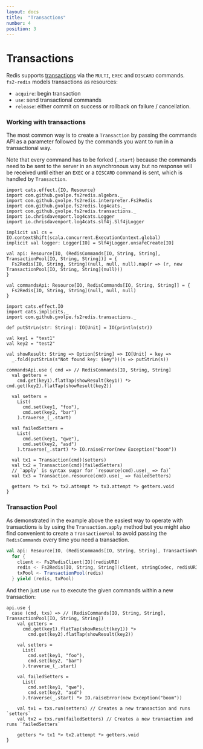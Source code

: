 ```yaml
---
layout: docs
title:  "Transactions"
number: 4
position: 3
---
```


# Transactions

Redis supports [transactions](https://redis.io/topics/transactions) via the `MULTI`, `EXEC` and `DISCARD` commands. `fs2-redis` models transactions as resources:

- `acquire`: begin transaction
- `use`: send transactional commands
- `release`: either commit on success or rollback on failure / cancellation.

### Working with transactions

The most common way is to create a `Transaction` by passing the commands API as a parameter followed by the commands you
want to run in a transactional way.

Note that every command has to be forked (`.start`) because the commands need to be sent to the server in an asynchronous way but no response will be received until either an `EXEC` or a `DISCARD` command is sent, which is handled by `Transaction`.

```tut:book:invisible
import cats.effect.{IO, Resource}
import com.github.gvolpe.fs2redis.algebra._
import com.github.gvolpe.fs2redis.interpreter.Fs2Redis
import com.github.gvolpe.fs2redis.log4cats._
import com.github.gvolpe.fs2redis.transactions._
import io.chrisdavenport.log4cats.Logger
import io.chrisdavenport.log4cats.slf4j.Slf4jLogger

implicit val cs = IO.contextShift(scala.concurrent.ExecutionContext.global)
implicit val logger: Logger[IO] = Slf4jLogger.unsafeCreate[IO]

val api: Resource[IO, (RedisCommands[IO, String, String], TransactionPool[IO, String, String])] = {
  Fs2Redis[IO, String, String](null, null, null).map(r => (r, new TransactionPool[IO, String, String](null)))
}

val commandsApi: Resource[IO, RedisCommands[IO, String, String]] = {
  Fs2Redis[IO, String, String](null, null, null)
}
```

```tut:book:silent
import cats.effect.IO
import cats.implicits._
import com.github.gvolpe.fs2redis.transactions._

def putStrLn(str: String): IO[Unit] = IO(println(str))

val key1 = "test1"
val key2 = "test2"

val showResult: String => Option[String] => IO[Unit] = key =>
  _.fold(putStrLn(s"Not found key: $key"))(s => putStrLn(s))

commandsApi.use { cmd => // RedisCommands[IO, String, String]
  val getters =
    cmd.get(key1).flatTap(showResult(key1)) *> cmd.get(key2).flatTap(showResult(key2))

  val setters =
    List(
      cmd.set(key1, "foo"),
      cmd.set(key2, "bar")
    ).traverse_(_.start)

  val failedSetters =
    List(
      cmd.set(key1, "qwe"),
      cmd.set(key2, "asd")
    ).traverse(_.start) *> IO.raiseError(new Exception("boom"))

  val tx1 = Transaction(cmd)(setters)
  val tx2 = Transaction(cmd)(failedSetters)
  // `apply` is syntax sugar for `resource(cmd).use(_ => fa)`
  val tx3 = Transaction.resource(cmd).use(_ => failedSetters)

  getters *> tx1 *> tx2.attempt *> tx3.attempt *> getters.void
}
```

### Transaction Pool

As demonstrated in the example above the easiest way to operate with transactions is by using the `Transaction.apply` method but you might also find convenient to create a `TransactionPool` to avoid passing the `RedisCommands` every time you need a transaction.

```scala
val api: Resource[IO, (RedisCommands[IO, String, String], TransactionPool[IO, String, String])] =
  for {
    client <- Fs2RedisClient[IO](redisURI)
    redis <- Fs2Redis[IO, String, String](client, stringCodec, redisURI)
    txPool <- TransactionPool(redis)
  } yield (redis, txPool)
```

And then just use `run` to execute the given commands within a new transaction:

```tut:book:silent
api.use {
  case (cmd, txs) => // (RedisCommands[IO, String, String], TransactionPool[IO, String, String])
    val getters =
      cmd.get(key1).flatTap(showResult(key1)) *>
        cmd.get(key2).flatTap(showResult(key2))

    val setters =
      List(
        cmd.set(key1, "foo"),
        cmd.set(key2, "bar")
      ).traverse_(_.start)

    val failedSetters =
      List(
        cmd.set(key1, "qwe"),
        cmd.set(key2, "asd")
      ).traverse(_.start) *> IO.raiseError(new Exception("boom"))

    val tx1 = txs.run(setters) // Creates a new transaction and runs `setters`
    val tx2 = txs.run(failedSetters) // Creates a new transaction and runs `failedSetters`

    getters *> tx1 *> tx2.attempt *> getters.void
}
```
